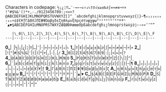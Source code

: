 Characters in codepage:
<code>½¡¿¦‼…¯·↔←→↕↑↓∟†‡√≤≥±‰∂∫∞≈≠≡¬÷× !"#$%&'()*+,-./0123456789:;<=>?@ABCDEFGHIJKLMNOPQRSTUVWXYZ[\]^_`abcdefghijklmnopqrstuvwxyz{|}~¶₀₁₂₃₄₅₆₇₈₉¤¢£€¥ƒΓΔΘΛΞΠΣΦΨΩαβγδεζηθλμνξπρςστυφχψω⁰¹²³⁴⁵⁶⁷⁸⁹ºªⁿ´▲▼§ȦḂĊḊĖḞĠḢİĿṀṄȮṖṘṠṪẆẊẎŻÆŒØÐÞæœøðþßȧḃċḋėḟġḣıȷŀṁṅȯṗṙṡṫẇẋẏż◊‹›«»‘’“”</code>

       |\_0|\_1|\_2|\_3|\_4|\_5|\_6|\_7|\_8|\_9|\_A|\_B|\_C|\_D|\_E|\_F
    ---|---|---|---|---|---|---|---|---|---|---|---|---|---|---|---|---
**0\_**|` `|`½`|`¡`|`¿`|`¦`|`‼`|`…`|`¯`|`·`|`↔`|`←`|`→`|`↕`|`↑`|`↓`|`∟`
**1\_**|`†`|`‡`|`√`|`≤`|`≥`|`±`|`‰`|`∂`|`∫`|`∞`|`≈`|`≠`|`≡`|`¬`|`÷`|`×`
**2\_**|<code> </code>|`!`|`"`|`#`|`$`|`%`|`&`|`'`|`(`|`)`|`*`|`+`|`,`|`-`|`.`|`/`
**3\_**|`0`|`1`|`2`|`3`|`4`|`5`|`6`|`7`|`8`|`9`|`:`|`;`|`<`|`=`|`>`|`?`
**4\_**|`@`|`A`|`B`|`C`|`D`|`E`|`F`|`G`|`H`|`I`|`J`|`K`|`L`|`M`|`N`|`O`
**5\_**|`P`|`Q`|`R`|`S`|`T`|`U`|`V`|`W`|`X`|`Y`|`Z`|`[`|`\`|`]`|`^`|`_`
**6\_**|`` ` ``|`a`|`b`|`c`|`d`|`e`|`f`|`g`|`h`|`i`|`j`|`k`|`l`|`m`|`n`|`o`
**7\_**|`p`|`q`|`r`|`s`|`t`|`u`|`v`|`w`|`x`|`y`|`z`|`{`|`|`|`}`|`~`|`¶`
**8\_**|`₀`|`₁`|`₂`|`₃`|`₄`|`₅`|`₆`|`₇`|`₈`|`₉`|`¤`|`¢`|`£`|`€`|`¥`|`ƒ`
**9\_**|`Γ`|`Δ`|`Θ`|`Λ`|`Ξ`|`Π`|`Σ`|`Φ`|`Ψ`|`Ω`|`α`|`β`|`γ`|`δ`|`ε`|`ζ`
**A\_**|`η`|`θ`|`λ`|`μ`|`ν`|`ξ`|`π`|`ρ`|`ς`|`σ`|`τ`|`υ`|`φ`|`χ`|`ψ`|`ω`
**B\_**|`⁰`|`¹`|`²`|`³`|`⁴`|`⁵`|`⁶`|`⁷`|`⁸`|`⁹`|`º`|`ª`|`ⁿ`|`´`|`▲`|`▼`
**C\_**|`§`|`Ȧ`|`Ḃ`|`Ċ`|`Ḋ`|`Ė`|`Ḟ`|`Ġ`|`Ḣ`|`İ`|`Ŀ`|`Ṁ`|`Ṅ`|`Ȯ`|`Ṗ`|`Ṙ`
**D\_**|`Ṡ`|`Ṫ`|`Ẇ`|`Ẋ`|`Ẏ`|`Ż`|`Æ`|`Œ`|`Ø`|`Ð`|`Þ`|`æ`|`œ`|`ø`|`ð`|`þ`
**E\_**|`ß`|`ȧ`|`ḃ`|`ċ`|`ḋ`|`ė`|`ḟ`|`ġ`|`ḣ`|`ı`|`ȷ`|`ŀ`|`ṁ`|`ṅ`|`ȯ`|`ṗ`
**F\_**|`ṙ`|`ṡ`|`ṫ`|`ẇ`|`ẋ`|`ẏ`|`ż`|`◊`|`‹`|`›`|`«`|`»`|`‘`|`’`|`“`|`”`


